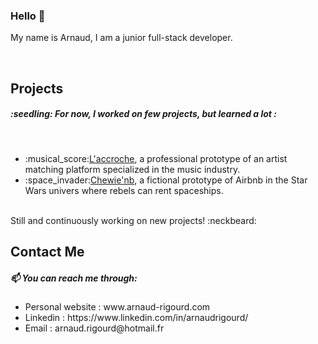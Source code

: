 ### Hello 👋

My name is Arnaud, I am a junior full-stack developer.

<br />

<h2>Projects</h2>
<h5>:seedling: For now, I worked on few projects, but learned a lot :</h5>
<br />
<ul>
  <li>:musical_score:<a href="www.laccroche.me" target="_blank">L'accroche</a>, a professional prototype of an artist matching platform specialized in the music industry.</li>
  <li>:space_invader:<a href="#" target="_blank">Chewie'nb</a>, a fictional prototype of Airbnb in the Star Wars univers where rebels can rent spaceships.</li>
</ul>
<br />
Still and continuously working on new projects! :neckbeard:

<br />

<h2>Contact Me</h2>
<h5>📫 You can reach me through:</h5>
<ul>
<li>Personal website : www.arnaud-rigourd.com </li>
<li>Linkedin : https://www.linkedin.com/in/arnaudrigourd/ </li>
<li>Email : arnaud.rigourd@hotmail.fr</li>
</ul>
